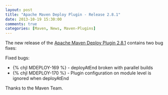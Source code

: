 ```yaml
---
layout: post
title: "Apache Maven Deploy Plugin - Release 2.8.1"
date: 2013-10-19 15:30:00
comments: true
categories: [Maven, News, Maven-Plugins]
---
```

The new release of the [Apache Maven Deploy Plugin 2.8.1](http://maven.apache.org/plugins/maven-deploy-plugin/)
contains two bug fixes:

Fixed bugs:

 * {% chjl MDEPLOY-169 %} - deployAtEnd broken with parallel builds
 * {% chjl MDEPLOY-170 %} - Plugin configuration on module level is ignored when deployAtEnd

Thanks to the Maven Team.
